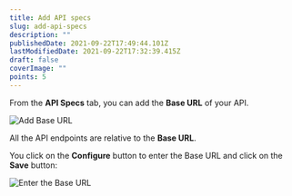 ```yaml
---
title: Add API specs
slug: add-api-specs
description: ""
publishedDate: 2021-09-22T17:49:44.101Z
lastModifiedDate: 2021-09-22T17:32:39.415Z
draft: false
coverImage: ""
points: 5
---
```


From the **API Specs** tab, you can add the **Base URL** of your API.

![Add Base URL](https://raw.githubusercontent.com/RapidAPI/DevRel-Stack-Data/improve/lms-yt-data/learn/courses/rapidapi-hub-provider/images/image5.png)

<Callout>

  All the API endpoints are relative to the **Base URL**.

</Callout>

You click on the **Configure** button to enter the Base URL and click on the **Save** button:

![Enter the Base URL](https://raw.githubusercontent.com/RapidAPI/DevRel-Stack-Data/improve/lms-yt-data/learn/courses/rapidapi-hub-provider/images/image6.png)
